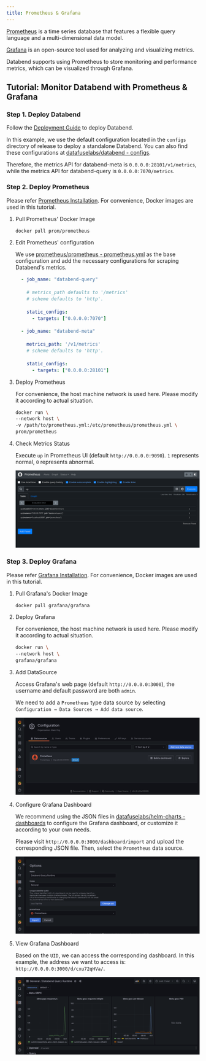 ```yaml
---
title: Prometheus & Grafana
---
```


[Prometheus](https://prometheus.io/) is a time series database that features a flexible query language and a multi-dimensional data model.

[Grafana](https://grafana.com/grafana) is an open-source tool used for analyzing and visualizing metrics.

Databend supports using Prometheus to store monitoring and performance metrics, which can be visualized through Grafana.

## Tutorial: Monitor Databend with Prometheus & Grafana

### Step 1. Deploy Databend

Follow the [Deployment Guide](https://databend.rs/doc/deploy) to deploy Databend.

In this example, we use the default configuration located in the `configs` directory of release to deploy a standalone  Databend. You can also find these configurations at [datafuselabs/databend - configs](https://github.com/datafuselabs/databend/tree/main/scripts/distribution/configs).

Therefore, the metrics API for databend-meta is `0.0.0.0:28101/v1/metrics`, while the metrics API for databend-query is `0.0.0.0:7070/metrics`.

### Step 2. Deploy Prometheus

Please refer [Prometheus Installation](https://prometheus.io/docs/prometheus/latest/installation/). For convenience, Docker images are used in this tutorial.

1. Pull Prometheus' Docker Image

    ```bash
    docker pull prom/prometheus
    ```

2. Edit Prometheus' configuration

    We use [prometheus/prometheus - prometheus.yml](https://github.com/prometheus/prometheus/blob/main/documentation/examples/prometheus.yml) as the base configuration and add the necessary configurations for scraping Databend's metrics.

    ```yaml
      - job_name: "databend-query"

        # metrics_path defaults to '/metrics'
        # scheme defaults to 'http'.

        static_configs:
          - targets: ["0.0.0.0:7070"]

      - job_name: "databend-meta"

        metrics_path: '/v1/metrics'
        # scheme defaults to 'http'.

        static_configs:
          - targets: ["0.0.0.0:28101"]
    ```

3. Deploy Prometheus

    For convenience, the host machine network is used here. Please modify it according to actual situation.

    ```bash
    docker run \
    --network host \
    -v /path/to/prometheus.yml:/etc/prometheus/prometheus.yml \
    prom/prometheus
    ```

4. Check Metrics Status

    Execute `up` in Prometheus UI (default `http://0.0.0.0:9090`). `1` represents normal, `0` represents abnormal.

    ![Prometheus up](../../public/img/tracing/prometheus-up.png)

### Step 3. Deploy Grafana

Please refer [Grafana Installation](https://grafana.com/docs/grafana/latest/setup-grafana/installation/). For convenience, Docker images are used in this tutorial.

1. Pull Grafana's Docker Image

    ```bash
    docker pull grafana/grafana
    ```

2. Deploy Grafana

    For convenience, the host machine network is used here. Please modify it according to actual situation.

    ```bash
    docker run \
    --network host \
    grafana/grafana
    ```

3. Add DataSource

    Access Grafana's web page (default `http://0.0.0.0:3000`), the username and default password are both `admin`.

    We need to add a `Prometheus` type data source by selecting `Configuration → Data Sources → Add data source`.

    ![Grafana data source](../../public/img/tracing/grafana-datasource.png)

4. Configure Grafana Dashboard

    We recommend using the JSON files in [datafuselabs/helm-charts - dashboards](https://github.com/datafuselabs/helm-charts/tree/main/dashboards) to configure the Grafana dashboard, or customize it according to your own needs.

    Please visit `http://0.0.0.0:3000/dashboard/import` and upload the corresponding JSON file. Then, select the `Prometheus` data source.

    ![Grafana import query json](../../public/img/tracing/grafana-query-json.png)

5. View Grafana Dashboard

    Based on the `UID`, we can access the corresponding dashboard. In this example, the address we want to access is: `http://0.0.0.0:3000/d/cxu72qHVa/`.

    ![Grafana query dashboard](../../public/img/tracing/grafana-query-dashboard.png)
